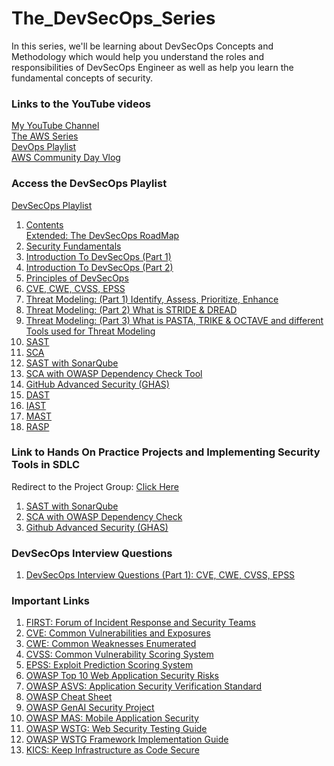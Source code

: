# The_DevSecOps_Series
In this series, we'll be learning about DevSecOps Concepts and Methodology which would help you understand the roles and responsibilities of DevSecOps Engineer as well as help you learn the fundamental concepts of security.

### Links to the YouTube videos
[My YouTube Channel](https://www.youtube.com/@manthan_dhole) <br>
[The AWS Series](https://www.youtube.com/playlist?list=PLrhqqWtUP2FHYy6pEnBxzK5g_iLvcgYb0) <br>
[DevOps Playlist](https://www.youtube.com/playlist?list=PLrhqqWtUP2FER6mDz-GKHOQKYbuGMC_a8) <br>
[AWS Community Day Vlog](https://youtu.be/zIv7xX8MWtc?si=nH6Jm89ZGODzWyqe) <br>

### Access the DevSecOps Playlist 
[DevSecOps Playlist](https://www.youtube.com/playlist?list=PLrhqqWtUP2FHITAa1f_wUQvqjAW-ikima) <br>
1. [Contents](https://youtu.be/sKEKn-iY2aw?si=U60wod7qN-2uJ1U6) <br> 
[Extended: The DevSecOps RoadMap](https://youtu.be/qnq4OZMTk18) <br>
2. [Security Fundamentals](https://youtu.be/03S0e-7st94?si=RSgsfbUfmnbam0JL) <br>
3. [Introduction To DevSecOps (Part 1)](https://youtu.be/zCqgZxGALuE?si=UVd_4T1ak2e7Dh28) <br>
4. [Introduction To DevSecOps (Part 2)](https://youtu.be/DBwDNotG_8E?si=7gpF9LZX6ZbJS3LZ) <br>
5. [Principles of DevSecOps](https://youtu.be/yV75-dzUBeY?si=oPKbJQKCyDYzPcFj) <br>
6. [CVE, CWE, CVSS, EPSS](https://youtu.be/Hl1Dxy0QKGs?si=3_Jf_ex6rDGDxxXG) <br>
7. [Threat Modeling: (Part 1) Identify, Assess, Prioritize, Enhance](https://youtu.be/QIOJibo_nNo?si=OYbPI7MGsIt3TZYB) <br>
8. [Threat Modeling: (Part 2) What is STRIDE & DREAD](https://youtu.be/Hyne4lKqwrk?si=xa8IGh1MdenTybef) <br>
9. [Threat Modeling: (Part 3) What is PASTA, TRIKE & OCTAVE and different Tools used for Threat Modeling](https://youtu.be/cV1Grvm1Q5I?si=qSoOyk-HH_U89hnO) <br>
10. [SAST](https://youtu.be/916yJ3q0WOQ?si=M8v5xkzkf0jmzinQ) <br>
11. [SCA](https://youtu.be/Fidr7EYXsDc) <br>
12. [SAST with SonarQube](https://youtu.be/FuJCR9vyV8M) <br>
13. [SCA with OWASP Dependency Check Tool](https://youtu.be/7mim79ciHqs?si=bXB4g94WeRAVR5U8) <br>
14. [GitHub Advanced Security (GHAS)](https://youtu.be/LO5u45ZUUU4?si=xzrEbQI0alvh_2dW) <br>
15. [DAST](https://youtu.be/UViTmMtgkEg?si=DXQDWTT40prr0_3g) <br>
16. [IAST](https://youtu.be/9oz9_AFgDYA) <br>
17. [MAST](https://youtu.be/190-hdEA6rQ) <br>
18. [RASP](https://youtu.be/__iqLcT0O6A) <br>

### Link to Hands On Practice Projects and Implementing Security Tools in SDLC
Redirect to the Project Group: [Click Here](https://github.com/ManthanDhole/The_DevSecOps_Series_HandsOn_Practice_Projects) <br>

1. [SAST with SonarQube](https://github.com/ManthanDhole/The_DevSecOps_Series_HandsOn_Practice_Projects/tree/main/SAST/vulnerable-application) <br>
2. [SCA with OWASP Dependency Check](https://github.com/ManthanDhole/The_DevSecOps_Series_HandsOn_Practice_Projects/tree/main/SCA/vulnerable-application) <br>
3. [Github Advanced Security (GHAS)](https://github.com/ManthanDhole/The_DevSecOps_Series_HandsOn_Practice_Projects/tree/main/GitHub%20Advanced%20Security) <br>

### DevSecOps Interview Questions 
1. [DevSecOps Interview Questions (Part 1): CVE, CWE, CVSS, EPSS](https://youtu.be/Q1xzibxUcKQ?si=ypwO97UyF399F_IE) <br>


### Important Links
1. [FIRST: Forum of Incident Response and Security Teams](https://www.first.org/)
2. [CVE: Common Vulnerabilities and Exposures](https://www.cve.org/)
3. [CWE: Common Weaknesses Enumerated](https://cwe.mitre.org/)
4. [CVSS: Common Vulnerability Scoring System](https://www.first.org/cvss/) 
5. [EPSS: Exploit Prediction Scoring System](https://www.first.org/epss/)
6. [OWASP Top 10 Web Application Security Risks](https://owasp.org/www-project-top-ten/)
7. [OWASP ASVS: Application Security Verification Standard](https://owasp.org/www-project-application-security-verification-standard/)
8. [OWASP Cheat Sheet](https://cheatsheetseries.owasp.org/index.html)
9. [OWASP GenAI Security Project](https://genai.owasp.org/)
10. [OWASP MAS: Mobile Application Security](https://owasp.org/www-project-mobile-app-security/)
11. [OWASP WSTG: Web Security Testing Guide](https://owasp.org/www-project-web-security-testing-guide/)
12. [OWASP WSTG Framework Implementation Guide](https://github.com/OWASP/wstg/tree/master/document)
13. [KICS: Keep Infrastructure as Code Secure](https://docs.kics.io/latest/queries/all-queries/)
